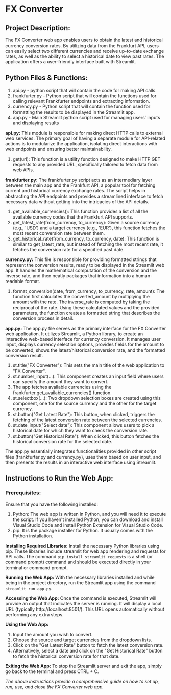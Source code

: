 # FX Converter

## Project Description:
The FX Converter web app enables users to obtain the latest and historical currency conversion rates. By utilizing data from the Frankfurt API, users can easily select two different currencies and receive up-to-date exchange rates, as well as the ability to select a historical date to view past rates. The application offers a user-friendly interface built with Streamlit.

## Python Files & Functions:

1. api.py - python script that will contain the code for making API calls.
2. frankfurter.py - Python script that will contain the functions used for calling relevant Frankfurter endpoints and extracting information.
3. currency.py - Python script that will contain the function used for formatting the results to be displayed in the Streamlit app.
4. app.py - Main Streamlit python script used for managing users’ inputs and displaying results

**api.py:**
This module is responsible for making direct HTTP calls to external web services. The primary goal of having a separate module for API-related actions is to modularize the application, isolating direct interactions with web endpoints and ensuring better maintainability.

1. get(url): This function is a utility function designed to make HTTP GET requests to any provided URL, specifically tailored to fetch data from web APIs.

**frankfurter.py:**
The frankfurter.py script acts as an intermediary layer between the main app and the Frankfurt API, a popular tool for fetching current and historical currency exchange rates. The script helps in abstracting the API endpoints and provides a streamlined interface to fetch necessary data without getting into the intricacies of the API details. 

1. get_available_currencies(): This function provides a list of all the available currency codes that the Frankfurt API supports.
2. get_latest_rate(from_currency, to_currency): Given a source currency (e.g., 'USD') and a target currency (e.g., 'EUR'), this function fetches the most recent conversion rate between them.
3. get_historical_rate(from_currency, to_currency, date): This function is similar to get_latest_rate, but instead of fetching the most recent rate, it fetches the conversion rate for a specified past date.

**currency.py:**
This file is responsible for providing formatted strings that represent the conversion results, ready to be displayed in the Streamlit web app. It handles the mathematical computation of the conversion and the inverse rate, and then neatly packages that information into a human-readable format.

1. format_conversion(date, from_currency, to_currency, rate, amount): The function first calculates the converted_amount by multiplying the amount with the rate. The inverse_rate is computed by taking the reciprocal of the rate. Using these calculated values and the provided parameters, the function creates a formatted string that describes the conversion process in detail.

**app.py:**
The app.py file serves as the primary interface for the FX Converter web application. It utilizes Streamlit, a Python library, to create an interactive web-based interface for currency conversion. It manages user input, displays currency selection options, provides fields for the amount to be converted, shows the latest/historical conversion rate, and the formatted conversion result.

1. st.title("FX Converter"): This sets the main title of the web application to "FX Converter".
2. st.number_input(...): This component creates an input field where users can specify the amount they want to convert.
3. The app fetches available currencies using the frankfurter.get_available_currencies() function.
4. st.selectbox(...): Two dropdown selection boxes are created using this component, one for the source currency and the other for the target currency. 
5. st.button("Get Latest Rate"): This button, when clicked, triggers the fetching of the latest conversion rate between the selected currencies.
6. st.date_input("Select date"): This component allows users to pick a historical date for which they want to check the conversion rate.
7. st.button("Get Historical Rate"): When clicked, this button fetches the historical conversion rate for the selected date.

The app.py essentially integrates functionalities provided in other script files (frankfurter.py and currency.py), uses them based on user input, and then presents the results in an interactive web interface using Streamlit.

## Instructions to Run the Web App:

### Prerequisites:
Ensure that you have the following installed:

1. Python: The web app is written in Python, and you will need it to execute the script. If you haven't installed Python, you can download and install Visual Studio Code and install Python Extension for Visual Studio Code.
2. pip: It is the package installer for Python. It usually comes with the Python installation.

**Installing Required Libraries:**
Install the necessary Python libraries using pip. These libraries include streamlit for web app rendering and requests for API calls. The command `pip install streamlit requests` is a shell (or command prompt) command and should be executed directly in your terminal or command prompt.

**Running the Web App:**
With the necessary libraries installed and while being in the project directory, run the Streamlit app using the command `streamlit run app.py`.

**Accessing the Web App:**
Once the command is executed, Streamlit will provide an output that indicates the server is running. It will display a local URL (typically http://localhost:8501/). 
This URL opens automatically without performing any extra steps.

**Using the Web App:**
1. Input the amount you wish to convert.
2. Choose the source and target currencies from the dropdown lists.
3. Click on the "Get Latest Rate" button to fetch the latest conversion rate.
4. Alternatively, select a date and click on the "Get Historical Rate" button to fetch the historical conversion rate for that date.

**Exiting the Web App:**
To stop the Streamlit server and exit the app, simply go back to the terminal and press CTRL + C.

*The above instructions provide a comprehensive guide on how to set up, run, use, and close the FX Converter web app.*
